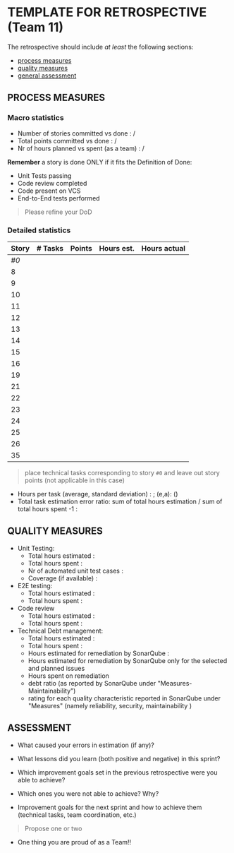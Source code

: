 TEMPLATE FOR RETROSPECTIVE (Team 11)
=====================================

The retrospective should include _at least_ the following
sections:

- [process measures](#process-measures)
- [quality measures](#quality-measures)
- [general assessment](#assessment)

## PROCESS MEASURES 

### Macro statistics

- Number of stories committed vs done :  / 
- Total points committed vs done :  / 
- Nr of hours planned vs spent (as a team) :  / 

**Remember**  a story is done ONLY if it fits the Definition of Done:
 
- Unit Tests passing
- Code review completed
- Code present on VCS
- End-to-End tests performed

> Please refine your DoD 

### Detailed statistics

| Story  | # Tasks | Points | Hours est. | Hours actual |
|--------|---------|--------|------------|--------------|
| _#0_   |       |       |         |           |
| 8      |        |       |          |            |
| 9      |        |       |      |        |
| 10     |        |       |      |        |
| 11     |        |       |          |            | 
| 12     |        |       |      |            | 
| 13     |        |       |         |           | 
| 14     |        |       |          |            |
| 15     |        |       |          |        |
| 16     |        |       |          |            | 
| 19     |        |       |          |            |
| 21     |        |       |          |            |
| 22     |        |       |      |            |
| 23     |        |       |          |            |
| 24     |        |       |          |            | 
| 25     |        |       |          |            | 
| 26     |        |       |         |           |
| 35     |        |       |          |            |

> place technical tasks corresponding to story `#0` and leave out story points (not applicable in this case)

- Hours per task (average, standard deviation) : ; (e,a): ()
- Total task estimation error ratio: sum of total hours estimation / sum of total hours spent -1 : 

  
## QUALITY MEASURES 

- Unit Testing:
  - Total hours estimated : 
  - Total hours spent : 
  - Nr of automated unit test cases : 
  - Coverage (if available) : 
- E2E testing:
  - Total hours estimated : 
  - Total hours spent : 
- Code review 
  - Total hours estimated : 
  - Total hours spent : 
- Technical Debt management:
  - Total hours estimated : 
  - Total hours spent : 
  - Hours estimated for remediation by SonarQube : 
  - Hours estimated for remediation by SonarQube only for the selected and planned issues
  - Hours spent on remediation
  - debt ratio (as reported by SonarQube under "Measures-Maintainability")
  - rating for each quality characteristic reported in SonarQube under "Measures" (namely reliability, security, maintainability )
  


## ASSESSMENT

- What caused your errors in estimation (if any)?

- What lessons did you learn (both positive and negative) in this sprint?

- Which improvement goals set in the previous retrospective were you able to achieve?
  
- Which ones you were not able to achieve? Why?

- Improvement goals for the next sprint and how to achieve them (technical tasks, team coordination, etc.)
> Propose one or two

- One thing you are proud of as a Team!!

